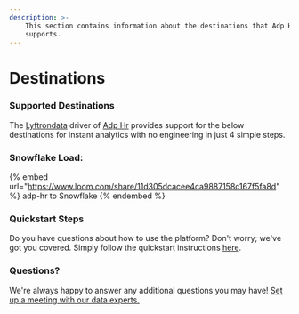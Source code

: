 ```yaml
---
description: >-
    This section contains information about the destinations that Adp Hr
    supports.
---
```


# Destinations

### Supported Destinations

The [Lyftrondata](https://www.lyftrondata.com/) driver of [Adp Hr](https://www.lyftrondata.com/integration/adp-hr/) provides support for the below destinations for instant analytics with no engineering in just 4 simple steps.

### Snowflake Load:

{% embed url="https://www.loom.com/share/11d305dcacee4ca9887158c167f5fa8d" %}
adp-hr to Snowflake
{% endembed %}

### Quickstart Steps

Do you have questions about how to use the platform? Don't worry; we've got you covered. Simply follow the quickstart instructions [here](../../../quickstart-steps.md).

### Questions? <a href="#questions" id="questions"></a>

We're always happy to answer any additional questions you may have! [Set up a meeting with our data experts.](https://www.lyftrondata.com/book-a-meeting/)
